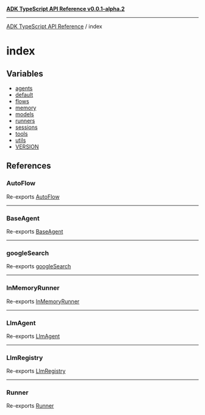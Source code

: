 [**ADK TypeScript API Reference v0.0.1-alpha.2**](../README.md)

***

[ADK TypeScript API Reference](../modules.md) / index

# index

## Variables

- [agents](variables/agents.md)
- [default](variables/default.md)
- [flows](variables/flows.md)
- [memory](variables/memory.md)
- [models](variables/models.md)
- [runners](variables/runners.md)
- [sessions](variables/sessions.md)
- [tools](variables/tools.md)
- [utils](variables/utils.md)
- [VERSION](variables/VERSION.md)

## References

### AutoFlow

Re-exports [AutoFlow](../flows/llm_flows/AutoFlow/classes/AutoFlow.md)

***

### BaseAgent

Re-exports [BaseAgent](../agents/BaseAgent/classes/BaseAgent.md)

***

### googleSearch

Re-exports [googleSearch](../tools/GoogleSearchTool/variables/googleSearch.md)

***

### InMemoryRunner

Re-exports [InMemoryRunner](../runners/classes/InMemoryRunner.md)

***

### LlmAgent

Re-exports [LlmAgent](../agents/LlmAgent/classes/LlmAgent.md)

***

### LlmRegistry

Re-exports [LlmRegistry](../models/LlmRegistry/classes/LlmRegistry.md)

***

### Runner

Re-exports [Runner](../runners/classes/Runner.md)
